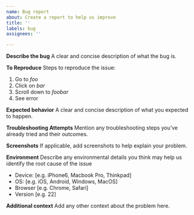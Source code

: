 ```yaml
---
name: Bug report
about: Create a report to help us improve
title: ''
labels: bug
assignees: ''

---
```


**Describe the bug**
A clear and concise description of what the bug is.

**To Reproduce**
Steps to reproduce the issue:
1. Go to _foo_
2. Click on _bar_
3. Scroll down to _foobar_
4. See error

**Expected behavior**
A clear and concise description of what you expected to happen.

**Troubleshooting Attempts**
Mention any troubleshooting steps you’ve already tried and their outcomes.

**Screenshots**
If applicable, add screenshots to help explain your problem.

**Environment**
Describe any environmental details you think may help us identify the root cause of the issue
 - Device: [e.g. iPhone6, Macbook Pro, Thinkpad]
 - OS: [e.g. iOS, Android, Windows, MacOS]
 - Browser [e.g. Chrome, Safari]
 - Version [e.g. 22]

**Additional context**
Add any other context about the problem here.
